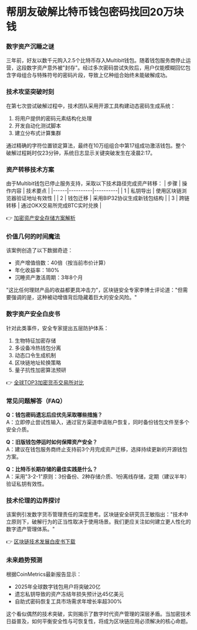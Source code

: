 # 帮朋友破解比特币钱包密码找回20万块钱

### 数字资产沉睡之谜
三年前，好友以数千元购入2.5个比特币存入Multibit钱包。随着钱包服务商停止运营，这段数字资产意外被"封存"。经过多次密码尝试失败后，用户仅能模糊回忆包含字母组合与特殊符号的密码片段，导致上亿种组合始终未能破解成功。

### 技术攻坚突破时刻
在第七次尝试破解过程中，技术团队采用开源工具构建动态密码生成系统：
1. 将用户提供的密码元素结构化处理
2. 开发自动化测试脚本
3. 建立分布式计算集群

通过精确的字符位置锁定算法，最终在10万组组合中第17组成功激活钱包。整个破解过程耗时仅23分钟，系统日志显示关键突破发生在凌晨2:17。

### 资产转移技术方案
由于Multibit钱包已停止服务支持，采取以下技术路径完成资产转移：
| 步骤 | 操作内容 | 技术要点 |
|------|----------|----------|
| 1 | 私钥导出 | 使用区块链浏览器验证地址有效性 |
| 2 | 钱包迁移 | 采用BIP32协议生成新钱包结构 |
| 3 | 跨链转移 | 通过OKX交易所完成BTC实时兑换 |

👉 [加密资产安全存储方案解析](https://bit.ly/okx_welcome)

### 价值几何的时间魔法
该案例创造了以下数据奇迹：
- 资产增值倍数：40倍（按当前市价计算）
- 年化收益率：180%
- 沉睡资产激活周期：3年8个月

"这比任何理财产品的收益都更具冲击力"，区块链安全专家李博士评论道："但需要强调的是，这种被动增值背后隐藏着巨大的安全风险。"

### 数字资产安全白皮书
针对此类事件，安全专家提出五层防护体系：
1. 生物特征加密存储
2. 多设备冷热钱包分离
3. 动态口令生成机制
4. 区块链地址轮换策略
5. 量子抗性加密算法预研

👉 [全球TOP3加密货币交易所对比](https://bit.ly/okx_welcome)

### 常见问题解答（FAQ）
**Q：钱包密码遗忘后应优先采取哪些措施？**  
A：立即停止尝试性输入，通过官方渠道申请账户恢复，同时备份钱包文件至多个安全介质。

**Q：旧版钱包停运时如何保障资产安全？**  
A：建议在钱包服务商终止支持前3个月完成资产迁移，选择持续更新的开源钱包方案。

**Q：比特币长期存储的最佳实践是什么？**  
A：采用"3-2-1"原则：3份备份、2种存储介质、1份离线存储，定期（建议半年）验证私钥有效性。

### 技术伦理的边界探讨
该案例引发数字货币管理责任的深度思考。区块链安全研究员王敏指出："技术中立原则下，破解行为的正当性取决于使用场景。我们更应关注如何建立更人性化的数字遗产管理体系。"

👉 [区块链技术发展白皮书下载](https://bit.ly/okx_welcome)

### 未来趋势预测
根据CoinMetrics最新报告显示：
- 2025年全球数字钱包用户将突破20亿
- 遗忘私钥导致的资产冻结年损失预计达45亿美元
- 自助式密码恢复工具市场需求年增长率超300%

这个看似偶然的技术突破，实则揭示了数字时代资产管理的深层矛盾。当加密技术日益普及，如何平衡安全性与可恢复性，将成为区块链应用必须解决的核心命题。